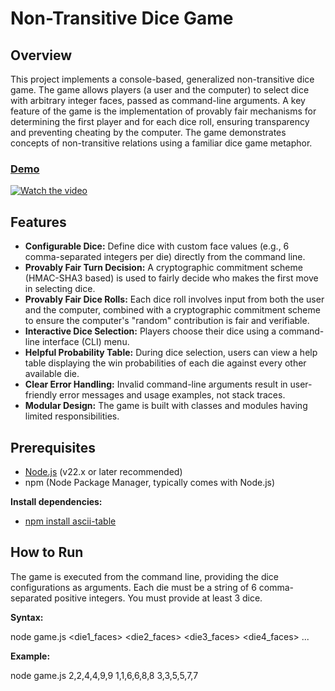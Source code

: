 # Non-Transitive Dice Game

## Overview

This project implements a console-based, generalized non-transitive dice game. The game allows players (a user and the computer) to select dice with arbitrary integer faces, passed as command-line arguments. A key feature of the game is the implementation of provably fair mechanisms for determining the first player and for each dice roll, ensuring transparency and preventing cheating by the computer. The game demonstrates concepts of non-transitive relations using a familiar dice game metaphor.

### [Demo](https://youtu.be/QzFvl2RQGm4)
[![Watch the video](https://img.youtube.com/vi/QzFvl2RQGm4/maxresdefault.jpg)](https://youtu.be/QzFvl2RQGm4)

## Features
* **Configurable Dice:** Define dice with custom face values (e.g., 6 comma-separated integers per die) directly from the command line.
* **Provably Fair Turn Decision:** A cryptographic commitment scheme (HMAC-SHA3 based) is used to fairly decide who makes the first move in selecting dice.
* **Provably Fair Dice Rolls:** Each dice roll involves input from both the user and the computer, combined with a cryptographic commitment scheme to ensure the computer's "random" contribution is fair and verifiable.
* **Interactive Dice Selection:** Players choose their dice using a command-line interface (CLI) menu.
* **Helpful Probability Table:** During dice selection, users can view a help table displaying the win probabilities of each die against every other available die.
* **Clear Error Handling:** Invalid command-line arguments result in user-friendly error messages and usage examples, not stack traces.
* **Modular Design:** The game is built with classes and modules having limited responsibilities.

## Prerequisites

* [Node.js](https://nodejs.org/) (v22.x or later recommended)
* npm (Node Package Manager, typically comes with Node.js)

**Install dependencies:**
* [npm install ascii-table](https://www.npmjs.com/package/ascii-table)

## How to Run

The game is executed from the command line, providing the dice configurations as arguments. Each die must be a string of 6 comma-separated positive integers. You must provide at least 3 dice.

**Syntax:**

node game.js <die1_faces> <die2_faces> <die3_faces> <die4_faces> ...

**Example:**

node game.js 2,2,4,4,9,9 1,1,6,6,8,8 3,3,5,5,7,7
